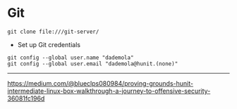 # Git

```
git clone file:///git-server/ 
```
- Set up Git credentials
```
git config --global user.name "dademola"
git config --global user.email "dademola@hunit.(none)"
```

---

https://medium.com/@blueclps080984/proving-grounds-hunit-intermediate-linux-box-walkthrough-a-journey-to-offensive-security-36081fc196d
